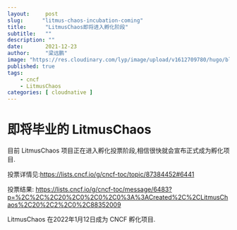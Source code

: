 ```yaml
---
layout:     post 
slug:      "litmus-chaos-incubation-coming"
title:      "LitmusChaos即将进入孵化阶段"
subtitle:   ""
description: ""
date:       2021-12-23
author:     "梁远鹏"
image: "https://res.cloudinary.com/lyp/image/upload/v1612709780/hugo/blog.github.io/pexels-matt-hardy-2568001.jpg"
published: true
tags:
    - cncf
    - LitmusChaos
categories: [ cloudnative ]
---    
```


# 即将毕业的 LitmusChaos  

目前 LitmusChaos 项目正在进入孵化投票阶段,相信很快就会宣布正式成为孵化项目.  

投票详情见:https://lists.cncf.io/g/cncf-toc/topic/87384452#6441

投票结果: https://lists.cncf.io/g/cncf-toc/message/6483?p=%2C%2C%2C20%2C0%2C0%2C0%3A%3ACreated%2C%2CLitmusChaos%2C20%2C2%2C0%2C88352009 

LitmusChaos 在2022年1月12日成为 CNCF 孵化项目.